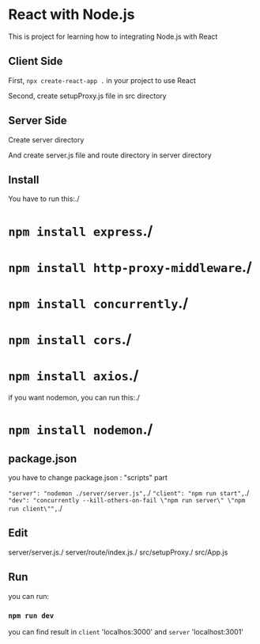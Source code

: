 # React with Node.js

This is project for learning how to integrating Node.js with React

## Client Side

First, `npx create-react-app .` in your project to use React

Second, create setupProxy.js file in src directory

## Server Side

Create server directory

And create server.js file and route directory in server directory

## Install

You have to run this:./
# `npm install express`./
# `npm install http-proxy-middleware`./
# `npm install concurrently`./
# `npm install cors`./
# `npm install axios`./

if you want nodemon, you can run this:./
# `npm install nodemon`./

## package.json

you have to change package.json : "scripts" part

`"server": "nodemon ./server/server.js",`./
`"client": "npm run start",`./
`"dev": "concurrently --kill-others-on-fail \"npm run server\" \"npm run client\"",`./

## Edit

server/server.js./
server/route/index.js./
src/setupProxy./
src/App.js

## Run

you can run:

### `npm run dev`

you can find result in `client` 'localhos:3000' and `server` 'localhost:3001'